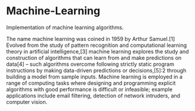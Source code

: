 # Machine-Learning

Implementation of machine learning algorithms.

The name machine learning was coined in 1959 by Arthur Samuel.[1] Evolved from the study of pattern recognition and computational learning theory in artificial intelligence,[3] machine learning explores the study and construction of algorithms that can learn from and make predictions on data[4] – such algorithms overcome following strictly static program instructions by making data-driven predictions or decisions,[5]:2 through building a model from sample inputs. Machine learning is employed in a range of computing tasks where designing and programming explicit algorithms with good performance is difficult or infeasible; example applications include email filtering, detection of network intruders, and computer vision. 
